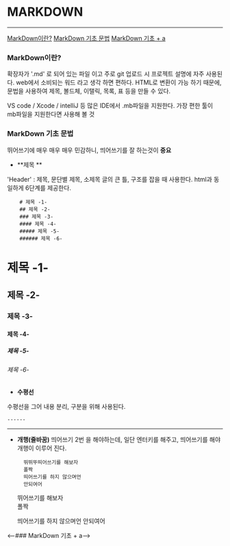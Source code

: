 # **MARKDOWN**
---------

[MarkDown이란?](#MarkDown이란?)
[MarkDown 기초 문법](#MarkDown-기초-문법)
[MarkDown 기초 + a ](#MarkDown-기초-+-a )


### MarkDown이란?

확장자가 '.md' 로 되어 있는 파일 이고 주로 git 업로드 시 프로젝트 설명에 자주 사용된다. 
web에서 소비되는 워드 라고 생각 하면 편하다. 
HTML로 변환이 가능 하기 때문에, 문법을 사용하여 제목, 볼드체, 이탤릭, 목록, 표 등을 만들 수 있다. 

VS code / Xcode / intelliJ 등 많은 IDE에서 .mb파일을 지원한다. 
가장 편한 툴이 mb파일을 지원한다면 사용해 볼 것 



### MarkDown 기초 문법

뛰어쓰기에 매우 매우 매우 민감하니, 띄어쓰기를 잘 하는것이 **중요**

- **제목 **

'Header' : 제목, 문단별 제목, 소제목 
    글의 큰 틀, 구조를 잡을 때 사용한다. 
    html과 동일하게 6단계를 제공한다.  

        # 제목 -1-
        ## 제목 -2-  
        ### 제목 -3-
        #### 제목 -4-
        ##### 제목 -5-
        ###### 제목 -6-
        
    
# 제목 -1-
## 제목 -2-  
### 제목 -3-
#### 제목 -4-
##### 제목 -5-
###### 제목 -6-


- **수평선** 

수평선을 그어 내용 분리, 구분을 위해 사용된다. 

    ------
 
------ 


- **개행(줄바꿈)**
    띄어쓰기 2번 을 해야하는데, 
    일단 엔터키를 해주고, 띄어쓰기를 해야 개행이 이루어 진다.
    
    
        뛰뛰뚜띄어쓰기를 해보자  
        폴짝
        띄어쓰기를 하지 않으며언 
        안되여어
    
    
    뛰어쓰기를 해보자    
    폴짝
    
    띄어쓰기를 하지 않으며언
    안되여어
    
    
    

<--### MarkDown 기초 + a-->



